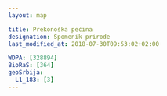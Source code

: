 ```yaml
---
layout: map

title: Prekonoška pećina
designation: Spomenik prirode
last_modified_at: 2018-07-30T09:53:02+02:00

WDPA: [328894]
BioRaS: [364]
geoSrbija:
  L1_183: [3]
---
```

